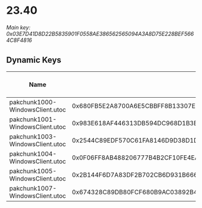 # 23.40

###### *Main key: 0x03E7D41D8D22B5835901F0558AE386562565094A3A8D75E228BEF5664C8F4816*

## Dynamic Keys

| Name                            | Key                                                                | High Res Textures |
|---------------------------------|--------------------------------------------------------------------|-------------------|
| pakchunk1000-WindowsClient.utoc | 0x680FB5E2A8700A6E5CBBFF8B13307EB4B959B5C7205FB1F7376E4ACB8D4C7B7B | ❌                 |
| pakchunk1001-WindowsClient.utoc | 0x983E618AF446313DB594DC968D1B3B798AE20454D5973A08343041F434853C00 | ❌                 |
| pakchunk1003-WindowsClient.utoc | 0x2544C89EDF570C61FA8146D9D38D1DE29B4946CBA1369A4828A230F88898A3C9 | ✔️                 |
| pakchunk1004-WindowsClient.utoc | 0x0F06FF8AB488206777B4B2CF10FE4EA896350F829F8DD3F8FAE3F8F87B7860EA | ✔️                 |
| pakchunk1005-WindowsClient.utoc | 0x2B144F6D7A83DF2B702CB6D931B6669FE1BE823C0E5258E0FFB1CF8E3F313F4A | ✔️                 |
| pakchunk1007-WindowsClient.utoc | 0x674328C89DB80FCF680B9AC03892B4F63A39FD32D5DF4CF67FE2300DE27FE064 | ✔️                 |
